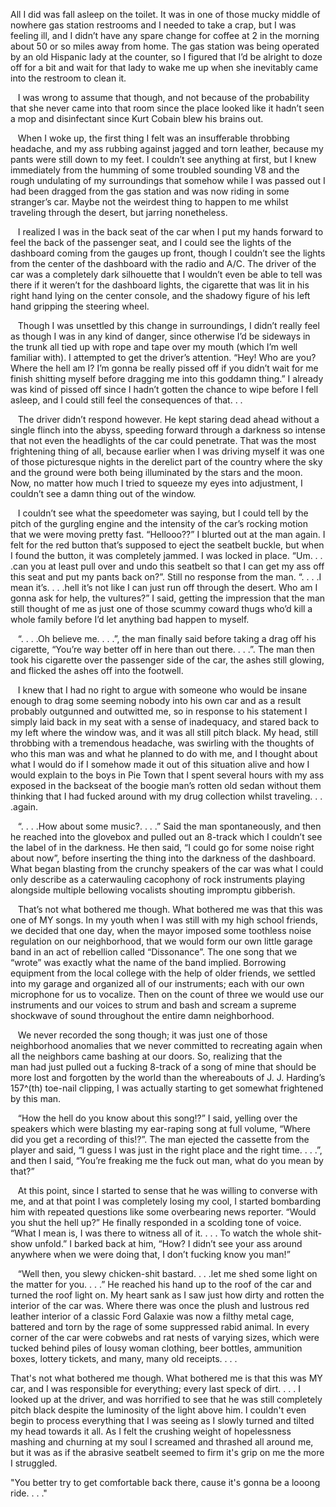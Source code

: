All I did was fall asleep on the toilet. It was in one of those mucky middle of nowhere gas station restrooms and I needed to take a crap, but I was feeling ill, and I didn’t have any spare change for coffee at 2 in the morning about 50 or so miles away from home. The gas station was being operated by an old Hispanic lady at the counter, so I figured that I’d be alright to doze off for a bit and wait for that lady to wake me up when she inevitably came into the restroom to clean it.  
  
   I was wrong to assume that though, and not because of the probability that she never came into that room since the place looked like it hadn’t seen a mop and disinfectant since Kurt Cobain blew his brains out.   
  
   When I woke up, the first thing I felt was an insufferable throbbing headache, and my ass rubbing against jagged and torn leather, because my pants were still down to my feet. I couldn’t see anything at first, but I knew immediately from the humming of some troubled sounding V8 and the rough undulating of my surroundings that somehow while I was passed out I had been dragged from the gas station and was now riding in some stranger’s car. Maybe not the weirdest thing to happen to me whilst traveling through the desert, but jarring nonetheless.   
  
   I realized I was in the back seat of the car when I put my hands forward to feel the back of the passenger seat, and I could see the lights of the dashboard coming from the gauges up front, though I couldn’t see the lights from the center of the dashboard with the radio and A/C. The driver of the car was a completely dark silhouette that I wouldn’t even be able to tell was there if it weren’t for the dashboard lights, the cigarette that was lit in his right hand lying on the center console, and the shadowy figure of his left hand gripping the steering wheel.   
  
   Though I was unsettled by this change in surroundings, I didn’t really feel as though I was in any kind of danger, since otherwise I’d be sideways in the trunk all tied up with rope and tape over my mouth (which I’m well familiar with). I attempted to get the driver’s attention. “Hey! Who are you? Where the hell am I? I’m gonna be really pissed off if you didn’t wait for me finish shitting myself before dragging me into this goddamn thing.” I already was kind of pissed off since I hadn’t gotten the chance to wipe before I fell asleep, and I could still feel the consequences of that. . .  
  
   The driver didn’t respond however. He kept staring dead ahead without a single flinch into the abyss, speeding forward through a darkness so intense that not even the headlights of the car could penetrate. That was the most frightening thing of all, because earlier when I was driving myself it was one of those picturesque nights in the derelict part of the country where the sky and the ground were both being illuminated by the stars and the moon. Now, no matter how much I tried to squeeze my eyes into adjustment, I couldn’t see a damn thing out of the window.  
  
   I couldn’t see what the speedometer was saying, but I could tell by the pitch of the gurgling engine and the intensity of the car’s rocking motion that we were moving pretty fast. “Hellooo??” I blurted out at the man again. I felt for the red button that’s supposed to eject the seatbelt buckle, but when I found the button, it was completely jammed. I was locked in place. “Um. . . .can you at least pull over and undo this seatbelt so that I can get my ass off this seat and put my pants back on?”. Still no response from the man. “. . . .I mean it’s. . . .hell it’s not like I can just run off through the desert. Who am I gonna ask for help, the vultures?” I said, getting the impression that the man still thought of me as just one of those scummy coward thugs who’d kill a whole family before I’d let anything bad happen to myself.  
  
   “. . . .Oh believe me. . . .”, the man finally said before taking a drag off his cigarette, “You’re way better off in here than out there. . . .”. The man then took his cigarette over the passenger side of the car, the ashes still glowing, and flicked the ashes off into the footwell.   
  
   I knew that I had no right to argue with someone who would be insane enough to drag some seeming nobody into his own car and as a result probably outgunned and outwitted me, so in response to his statement I simply laid back in my seat with a sense of inadequacy, and stared back to my left where the window was, and it was all still pitch black. My head, still throbbing with a tremendous headache, was swirling with the thoughts of who this man was and what he planned to do with me, and I thought about what I would do if I somehow made it out of this situation alive and how I would explain to the boys in Pie Town that I spent several hours with my ass exposed in the backseat of the boogie man’s rotten old sedan without them thinking that I had fucked around with my drug collection whilst traveling. . . .again.   
  
   “. . . .How about some music?. . . .” Said the man spontaneously, and then he reached into the glovebox and pulled out an 8-track which I couldn’t see the label of in the darkness. He then said, “I could go for some noise right about now”, before inserting the thing into the darkness of the dashboard. What began blasting from the crunchy speakers of the car was what I could only describe as a caterwauling cacophony of rock instruments playing alongside multiple bellowing vocalists shouting impromptu gibberish.   
  
   That’s not what bothered me though. What bothered me was that this was one of MY songs. In my youth when I was still with my high school friends, we decided that one day, when the mayor imposed some toothless noise regulation on our neighborhood, that we would form our own little garage band in an act of rebellion called “Dissonance”. The one song that we “wrote” was exactly what the name of the band implied. Borrowing equipment from the local college with the help of older friends, we settled into my garage and organized all of our instruments; each with our own microphone for us to vocalize. Then on the count of three we would use our instruments and our voices to strum and bash and scream a supreme shockwave of sound throughout the entire damn neighborhood.   
  
   We never recorded the song though; it was just one of those neighborhood anomalies that we never committed to recreating again when all the neighbors came bashing at our doors. So, realizing that the  
man had just pulled out a fucking 8-track of a song of mine that should be more lost and forgotten by the world than the whereabouts of J. J. Harding’s 157^(th) toe-nail clipping, I was actually starting to get somewhat frightened by this man.  
  
   “How the hell do you know about this song!?” I said, yelling over the speakers which were blasting my ear-raping song at full volume, “Where did you get a recording of this!?”.  The man ejected the cassette from the player and said, “I guess I was just in the right place and the right time. . . .”, and then I said, “You’re freaking me the fuck out man, what do you mean by that?”  
  
   At this point, since I started to sense that he was willing to converse with me, and at that point I was completely losing my cool, I started bombarding him with repeated questions like some overbearing news reporter. “Would you shut the hell up?” He finally responded in a scolding tone of voice. “What I mean is, I was there to witness all of it. . . . To watch the whole shit-show unfold.” I barked back at him, “How? I didn’t see your ass around anywhere when we were doing that, I don’t fucking know you man!”   
  
   “Well then, you slewy chicken-shit bastard. . . .let me shed some light on the matter for you. . . .” He reached his hand up to the roof of the car and turned the roof light on. My heart sank as I saw just how dirty and rotten the interior of the car was. Where there was once the plush and lustrous red leather interior of a classic Ford Galaxie was now a filthy metal cage, battered and torn by the rage of some suppressed rabid animal. In every corner of the car were cobwebs and rat nests of varying sizes, which were tucked behind piles of lousy woman clothing, beer bottles, ammunition boxes, lottery tickets, and many, many old receipts. . . .   
  
   That's not what bothered me though. What bothered me is that this was MY car, and I was responsible for everything; every last speck of dirt. . . . I looked up at the driver, and was horrified to see that he was still completely pitch black despite the luminosity of the light above him. I couldn't even begin to process everything that I was seeing as I slowly turned and tilted my head towards it all. As I felt the crushing weight of hopelessness mashing and churning at my soul I screamed and thrashed all around me, but it was as if the abrasive seatbelt seemed to firm it's grip on me the more I struggled.

"You better try to get comfortable back there, cause it's gonna be a looong ride. . . ."